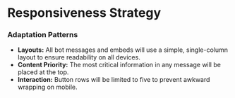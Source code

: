 # Responsiveness Strategy

### Adaptation Patterns

  * **Layouts:** All bot messages and embeds will use a simple, single-column layout to ensure readability on all devices.
  * **Content Priority:** The most critical information in any message will be placed at the top.
  * **Interaction:** Button rows will be limited to five to prevent awkward wrapping on mobile.
